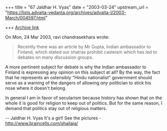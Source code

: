 +++
title = "67 Jaldhar H. Vyas"
date = "2003-03-24"
upstream_url = "https://lists.advaita-vedanta.org/archives/advaita-l/2003-March/004597.html"

+++
[Archive link](https://lists.advaita-vedanta.org/archives/advaita-l/2003-March/004597.html)

On Mon, 24 Mar 2003, ravi chandrasekhara wrote:

> Recently there was an article by Mr Gupta,
> Indian ambassador to Finland, which stated our shatras
> prohibit casteism which has led to debates on many
> discussion groups.

A more pertinent subject for debate is why the Indian ambassador to
Finland is expressing any opinion on this subject at all?  By the way, the
fact that he represents an ostensibly "Hindu nationalist" government
should serve as a warning of the dangers of allowing _any_ politician to
stick his nose where it doesn't belong.

In general I am in favor of secularism because history has shown that on
the whole it is good for religion to keep out of politics.  But for the
same reason, I demand that politics stay out of religious matters.

--
Jaldhar H. Vyas <jaldhar at braincells.com>
It's a girl! See the pictures - http://www.braincells.com/shailaja/

